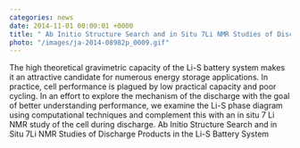 ```yaml
---
categories: news
date: 2014-11-01 00:00:01 +0000
title: " Ab Initio Structure Search and in Situ 7Li NMR Studies of Discharge Products in the Li-S Battery System - New Paper "
photo: "/images/ja-2014-08982p_0009.gif"
---
```


 The high theoretical gravimetric capacity of the Li-S battery system makes it an attractive candidate for numerous energy storage applications. In practice, cell performance is plagued by low practical capacity and poor cycling. In an effort to explore the mechanism of the discharge with the goal of better understanding performance, we examine the Li-S phase diagram using computational techniques and complement this with an in situ 7 Li NMR study of the cell during discharge. Ab Initio Structure Search and in Situ 7Li NMR Studies of Discharge Products in the Li-S Battery System  

